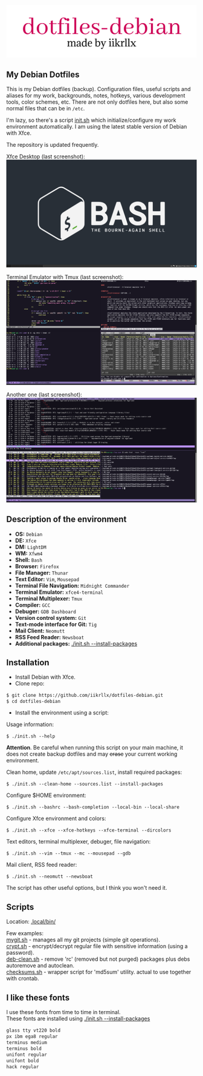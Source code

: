 <div align="center">
<img src="https://github.com/iikrllx/dotfiles-debian/blob/master/images/logo-color.png">
</div>

## My Debian Dotfiles
This is my Debian dotfiles (backup). Configuration files, useful scripts and aliases for my work, backgrounds,
notes, hotkeys, various development tools, color schemes, etc. There are not only dotfiles here, but also
some normal files that can be in ```/etc```.

I'm lazy, so there's a script [init.sh](https://github.com/iikrllx/dotfiles-debian/blob/master/init.sh)
which initialize/configure my work environment automatically. I am using the latest stable version
of Debian with Xfce.

The repository is updated frequently.

Xfce Desktop (last screenshot):
![screenshot](./images/example-a.png)

Terminal Emulator with Tmux (last screenshot):
![screenshot](./images/example-b.png)

Another one (last screenshot):
![screenshot](./images/example-c.png)

## Description of the environment
- <strong>OS:</strong> ```Debian```
- <strong>DE:</strong> ```Xfce```
- <strong>DM:</strong> ```LightDM```
- <strong>WM:</strong> ```Xfwm4```
- <strong>Shell:</strong> ```Bash```
- <strong>Browser:</strong> ```Firefox```
- <strong>File Manager:</strong> ```Thunar```
- <strong>Text Editor:</strong> ```Vim```, ```Mousepad```
- <strong>Terminal File Navigation:</strong> ```Midnight Commander```
- <strong>Terminal Emulator:</strong> ```xfce4-terminal```
- <strong>Terminal Multiplexer:</strong> ```Tmux```
- <strong>Compiler:</strong> ```GCC```
- <strong>Debuger:</strong> ```GDB Dashboard```
- <strong>Version control system:</strong> ```Git```
- <strong>Text-mode interface for Git:</strong> ```Tig```
- <strong>Mail Client:</strong> ```Neomutt```
- <strong>RSS Feed Reader:</strong> ```Newsboat```
- <strong>Additional packages:</strong> [./init.sh --install-packages](https://github.com/iikrllx/dotfiles-debian/blob/master/init.sh)

## Installation
- Install Debian with Xfce.
- Clone repo:
```
$ git clone https://github.com/iikrllx/dotfiles-debian.git
$ cd dotfiles-debian
```
- Install the environment using a script:

Usage information:
```
$ ./init.sh --help
```
**Attention**. Be careful when running this script on your main machine, it does not create backup dotfiles and may ~~erase~~ your current working environment.

Clean home, update ```/etc/apt/sources.list```, install required packages:
```
$ ./init.sh --clean-home --sources.list --install-packages
```

Configure $HOME environment:
```
$ ./init.sh --bashrc --bash-completion --local-bin --local-share
```

Configure Xfce environment and colors:
```
$ ./init.sh --xfce --xfce-hotkeys --xfce-terminal --dircolors
```

Text editors, terminal multiplexer, debuger, file navigation:
```
$ ./init.sh --vim --tmux --mc --mousepad --gdb
```

Mail client, RSS feed reader:
```
$ ./init.sh --neomutt --newsboat
```

The script has other useful options, but I think you won't need it.

## Scripts
Location: [.local/bin/](https://github.com/iikrllx/dotfiles-debian/blob/master/.local/bin)

Few examples:<br/>
[mygit.sh](https://github.com/iikrllx/dotfiles-debian/blob/master/.local/bin/mygit.sh) -
manages all my git projects (simple git operations).<br/>
[crypt.sh](https://github.com/iikrllx/dotfiles-debian/blob/master/.local/bin/crypt.sh) -
encrypt/decrypt regular file with sensitive information (using a password).<br/>
[deb-clean.sh](https://github.com/iikrllx/dotfiles-debian/blob/master/.local/bin/deb-clean.sh) -
remove 'rc' (removed but not purged) packages plus debs autoremove and autoclean.<br/>
[checksums.sh](https://github.com/iikrllx/dotfiles-debian/blob/master/.local/bin/checksums.sh) -
wrapper script for 'md5sum' utility. actual to use together with crontab.<br/>

## I like these fonts
I use these fonts from time to time in terminal.<br/>
These fonts are installed using [./init.sh --install-packages](https://github.com/iikrllx/dotfiles-debian/blob/master/init.sh)

```
glass tty vt220 bold
px ibm ega8 regular
terminus medium
terminus bold
unifont regular
unifont bold
hack regular
```
